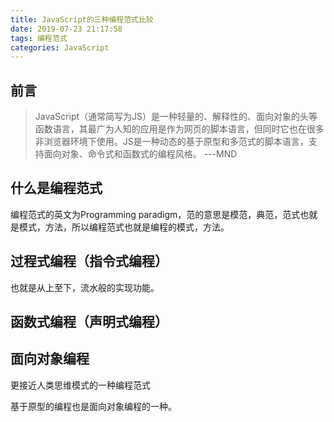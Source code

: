```yaml
---
title: JavaScript的三种编程范式比较
date: 2019-07-23 21:17:58
tags: 编程范式
categories: JavaScript
---
```


## 前言

>JavaScript（通常简写为JS）是一种轻量的、解释性的、面向对象的头等函数语言，其最广为人知的应用是作为网页的脚本语言，但同时它也在很多非浏览器环境下使用。JS是一种动态的基于原型和多范式的脚本语言，支持面向对象、命令式和函数式的编程风格。 ---MND

<!--more-->

## 什么是编程范式

编程范式的英文为Programming paradigm，范的意思是模范，典范，范式也就是模式，方法，所以编程范式也就是编程的模式，方法。

## 过程式编程（指令式编程）

也就是从上至下，流水般的实现功能。

## 函数式编程（声明式编程）

## 面向对象编程
更接近人类思维模式的一种编程范式

基于原型的编程也是面向对象编程的一种。